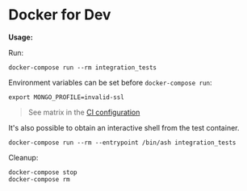 # Docker for Dev

**Usage:**

Run:

    docker-compose run --rm integration_tests

Environment variables can be set before `docker-compose run`:

    export MONGO_PROFILE=invalid-ssl

> See matrix in the [CI configuration](../../.travis.yml)

It's also possible to obtain an interactive shell from the test container.

    docker-compose run --rm --entrypoint /bin/ash integration_tests

Cleanup:

```
docker-compose stop
docker-compose rm
```
